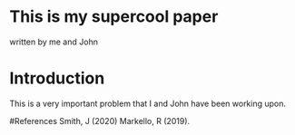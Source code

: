 # This is my supercool paper
written by me and John

# Introduction

This is a very important problem that I and John have been working upon.

#References
Smith, J (2020)
Markello, R (2019).
